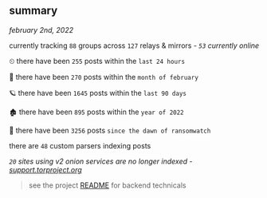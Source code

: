 
## summary
_february 2nd, 2022_

currently tracking `88` groups across `127` relays & mirrors - _`53` currently online_

⏲ there have been `255` posts within the `last 24 hours`

🦈 there have been `270` posts within the `month of february`

🪐 there have been `1645` posts within the `last 90 days`

🏚 there have been `895` posts within the `year of 2022`

🦕 there have been `3256` posts `since the dawn of ransomwatch`

there are `48` custom parsers indexing posts

_`20` sites using v2 onion services are no longer indexed - [support.torproject.org](https://support.torproject.org/onionservices/v2-deprecation/)_

> see the project [README](https://github.com/thetanz/ransomwatch#ransomwatch--) for backend technicals
